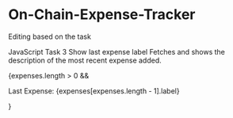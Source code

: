 # On-Chain-Expense-Tracker
Editing based on the task



JavaScript Task
3 Show last expense label
Fetches and shows the description of the most recent expense
added.

{expenses.length > 0 && <p>Last Expense: {expenses[expenses.length - 1].label}</p>}
